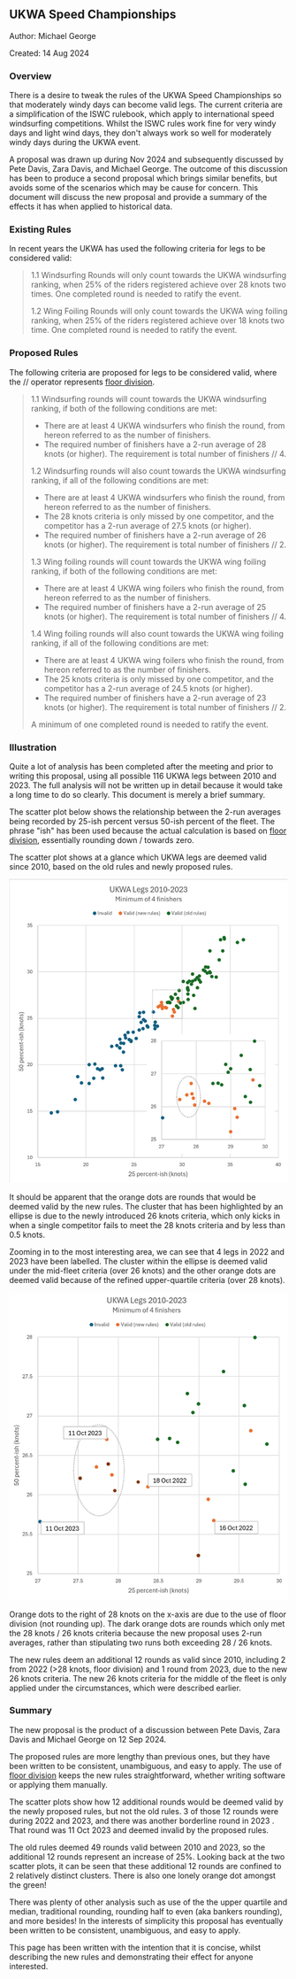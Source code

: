 ## UKWA Speed Championships

Author: Michael George

Created: 14 Aug 2024



### Overview

There is a desire to tweak the rules of the UKWA Speed Championships so that moderately windy days can become valid legs. The current criteria are a simplification of the ISWC rulebook, which apply to international speed windsurfing competitions. Whilst the ISWC rules work fine for very windy days and light wind days, they don't always work so well for moderately windy days during the UKWA event.

A proposal was drawn up during Nov 2024 and subsequently discussed by Pete Davis, Zara Davis, and Michael George. The outcome of this discussion has been to produce a second proposal which brings similar benefits, but avoids some of the scenarios which may be cause for concern. This document will discuss the new proposal and provide a summary of the effects it has when applied to historical data.



### Existing Rules

In recent years the UKWA has used the following criteria for legs to be considered valid:

> 1.1 Windsurfing Rounds will only count towards the UKWA windsurfing ranking, when 25% of the riders registered achieve over 28 knots two times. One completed round is needed to ratify the event.
>
> 1.2 Wing Foiling Rounds will only count towards the UKWA wing foiling ranking, when 25% of the riders registered achieve over 18 knots two time. One completed round is needed to ratify the event.



### Proposed Rules

The following criteria are proposed for legs to be considered valid, where the // operator represents [floor division](https://www.designgurus.io/answers/detail/what-is-floor-division).

> 1.1 Windsurfing rounds will count towards the UKWA windsurfing ranking, if both of the following conditions are met:
>
> - There are at least 4 UKWA windsurfers who finish the round, from hereon referred to as the number of finishers.
> - The required number of finishers have a 2-run average of 28 knots (or higher). The requirement is total number of finishers // 4.
>
> 1.2 Windsurfing rounds will also count towards the UKWA windsurfing ranking, if all of the following conditions are met:
>
> - There are at least 4 UKWA windsurfers who finish the round, from hereon referred to as the number of finishers.
> - The 28 knots criteria is only missed by one competitor, and the competitor has a 2-run average of 27.5 knots (or higher).
> - The required number of finishers have a 2-run average of 26 knots (or higher). The requirement is total number of finishers // 2.
>
> 1.3 Wing foiling rounds will count towards the UKWA wing foiling ranking, if both of the following conditions are met:
>
> - There are at least 4 UKWA wing foilers who finish the round, from hereon referred to as the number of finishers.
> - The required number of finishers have a 2-run average of 25 knots (or higher). The requirement is total number of finishers // 4.
>
> 1.4 Wing foiling rounds will also count towards the UKWA wing foiling ranking, if all of the following conditions are met:
>
> - There are at least 4 UKWA wing foilers who finish the round, from hereon referred to as the number of finishers.
> - The 25 knots criteria is only missed by one competitor, and the competitor has a 2-run average of 24.5 knots (or higher).
> - The required number of finishers have a 2-run average of 23 knots (or higher). The requirement is total number of finishers // 2.
>
> A minimum of one completed round is needed to ratify the event.



### Illustration

Quite a lot of analysis has been completed after the meeting and prior to writing this proposal, using all possible 116 UKWA legs between 2010 and 2023. The full analysis will not be written up in detail because it would take a long time to do so clearly. This document is merely a brief summary.

The scatter plot below shows the relationship between the 2-run averages being recorded by 25-ish percent versus 50-ish percent of the fleet. The phrase "ish" has been used because the actual calculation is based on [floor division](https://www.designgurus.io/answers/detail/what-is-floor-division), essentially rounding down / towards zero.

The scatter plot shows at a glance which UKWA legs are deemed valid since 2010, based on the old rules and newly proposed rules.

![overview](img/overview.png)

It should be apparent that the orange dots are rounds that would be deemed valid by the new rules. The cluster that has been highlighted by an ellipse is due to the newly introduced 26 knots criteria, which only kicks in when a single competitor fails to meet the 28 knots criteria and by less than 0.5 knots.

Zooming in to the most interesting area, we can see that 4 legs in 2022 and 2023 have been labelled. The cluster within the ellipse is deemed valid under the mid-fleet criteria (over 26 knots) and the other orange dots are deemed valid because of the refined upper-quartile criteria (over 28 knots).

![zoom](img/zoom.png)



Orange dots to the right of 28 knots on the x-axis are due to the use of floor division (not rounding up). The dark orange dots are rounds which only met the 28 knots / 26 knots criteria because the new proposal uses 2-run averages, rather than stipulating two runs both exceeding 28 / 26 knots.

The new rules deem an additional 12 rounds as valid since 2010, including 2 from 2022 (>28 knots, floor division) and 1 round from 2023, due to the new 26 knots criteria. The new 26 knots criteria for the middle of the fleet is only applied under the circumstances, which were described earlier.



### Summary

The new proposal is the product of a discussion between Pete Davis, Zara Davis and Michael George on 12 Sep 2024.

The proposed rules are more lengthy than previous ones, but they have been written to be consistent, unambiguous, and easy to apply. The use of [floor division](https://www.designgurus.io/answers/detail/what-is-floor-division) keeps the new rules straightforward, whether writing software or applying them manually.

The scatter plots show how 12 additional rounds would be deemed valid by the newly proposed rules, but not the old rules. 3 of those 12 rounds were during 2022 and 2023, and there was another borderline round in 2023 . That round was 11 Oct 2023 and deemed invalid by the proposed rules.

The old rules deemed 49 rounds valid between 2010 and 2023, so the additional 12 rounds represent an increase of 25%. Looking back at the two scatter plots, it can be seen that these additional 12 rounds are confined to 2 relatively distinct clusters. There is also one lonely orange dot amongst the green!

There was plenty of other analysis such as use of the the upper quartile and median, traditional rounding, rounding half to even (aka bankers rounding), and more besides! In the interests of simplicity this proposal has eventually been written to be consistent, unambiguous, and easy to apply.

This page has been written with the intention that it is concise, whilst describing the new rules and demonstrating their effect for anyone interested.

